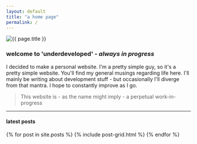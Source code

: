 ```yaml
---
layout: default
title: "a home page"
permalink: /
---
```

<div class="page-feature">
    <div class="page-image">
        <img src="{{ site.url }}/images/feature.jpg" class="page-feature-image" alt="{{ page.title }}" itemprop="image">
    </div><!-- /.page-image -->
</div><!-- /.page-feature -->

<div class="page-wrapper">
    <div id="main" role="main" class="wrap">
        <div class="page-title">
            <h3>welcome to 'underdeveloped' - <em>always in progress</em></h3>
        </div>
        <div class ="page-content">
            <p>I decided to make a personal website. I'm a pretty simple guy, so it's a pretty simple website. You'll find my general musings regarding life here. I'll mainly be writing about development stuff - but occasionally I'll diverge from that mantra. I hope to constantly improve as I go.</p>
            <blockquote>This website is - as the name might imply - a perpetual work-in-progress</blockquote>
        </div>
        <hr>
        <h4>latest posts</h4>
        <div class="tiles">
        {% for post in site.posts %}
          {% include post-grid.html %}
        {% endfor %}
        </div>
    </div>
    
</div>

